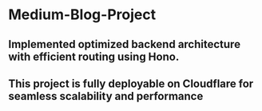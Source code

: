 # Medium-Blog-Project

##	Implemented optimized backend architecture with efficient routing using Hono.
## This project is fully deployable on Cloudflare for seamless scalability and performance